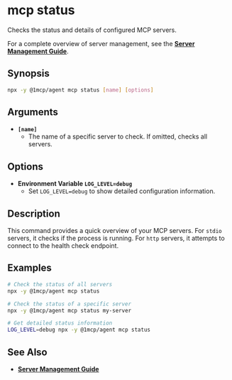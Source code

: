 # mcp status

Checks the status and details of configured MCP servers.

For a complete overview of server management, see the **[Server Management Guide](../../guide/server-management)**.

## Synopsis

```bash
npx -y @1mcp/agent mcp status [name] [options]
```

## Arguments

- **`[name]`**
  - The name of a specific server to check. If omitted, checks all servers.

## Options

- **Environment Variable `LOG_LEVEL=debug`**
  - Set `LOG_LEVEL=debug` to show detailed configuration information.

## Description

This command provides a quick overview of your MCP servers. For `stdio` servers, it checks if the process is running. For `http` servers, it attempts to connect to the health check endpoint.

## Examples

```bash
# Check the status of all servers
npx -y @1mcp/agent mcp status

# Check the status of a specific server
npx -y @1mcp/agent mcp status my-server

# Get detailed status information
LOG_LEVEL=debug npx -y @1mcp/agent mcp status
```

## See Also

- **[Server Management Guide](../../guide/server-management)**
